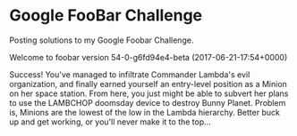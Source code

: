 # Google FooBar Challenge
Posting solutions to my Google Foobar Challenge.

Welcome to foobar version 54-0-g6fd94e4-beta (2017-06-21-17:54+0000)

Success! You've managed to infiltrate Commander Lambda's evil organization, and finally earned yourself an entry-level position as a Minion on her space station. From here, you just might be able to subvert her plans to use the LAMBCHOP doomsday device to destroy Bunny Planet. Problem is, Minions are the lowest of the low in the Lambda hierarchy. Better buck up and get working, or you'll never make it to the top...
